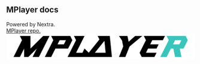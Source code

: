 ## MPlayer docs
Powered by Nextra.
<br />
[MPlayer repo.](https://github.com/wenzi7777/MPlayer)
![MPlayer](./public/mplayer.png)
